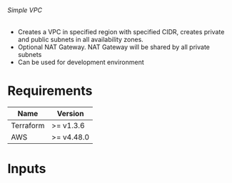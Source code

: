 ###### Simple VPC 

* Creates a VPC in specified region with specified CIDR, creates private and public subnets in all availability zones. 
* Optional NAT Gateway. NAT Gateway will be shared by all private subnets
* Can be used for development environment


# Requirements

Name | Version
--- | ---
Terraform | >= v1.3.6
AWS | >= v4.48.0
 


# Inputs 

